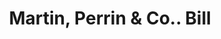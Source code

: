 ---
doi: 10.7916/D8CV5VR5
date_other: '1880'
date_other_textual: 1880-1889
form: printed ephemera
genre:
- Invoices
name:
- Martin, Perrin & Co.
object_in_context_url: https://biggert.cul.columbia.edu/items/view/ave_biggert_00693
subject_hierarchical_geographic:
- Kansas City, Missouri, United States
subject_name:
- Martin, Perrin & Co.
title: Martin, Perrin & Co.. Bill
sort_title: Martin, Perrin & Co.. Bill
call_number: ave_biggert_00693
coordinates:
- 39.099722222222226,-94.57833333333333
pid: ave_biggert_00693
identifiers: ave_biggert_00693
thumbnail: https://derivativo-1.library.columbia.edu/iiif/2/ldpd:345492/full/!256,256/0/native.jpg
permalink: /biggert/ave_biggert_00693/
layout: iiif-image-page
---